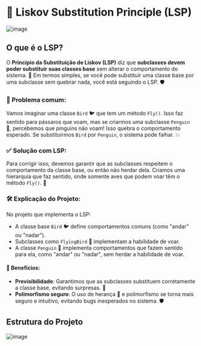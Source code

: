 

# 🦅 Liskov Substitution Principle (LSP)
![image](https://github.com/user-attachments/assets/a3020154-b1cd-4eb1-a106-cf5231fc8ddf)

## O que é o LSP?

O **Princípio da Substituição de Liskov (LSP)** diz que **subclasses devem poder substituir suas classes base** sem alterar o comportamento do sistema. 🔄 Em termos simples, se você pode substituir uma classe base por uma subclasse sem quebrar nada, você está seguindo o LSP. 🛡️

### 🚨 Problema comum:

Vamos imaginar uma classe `Bird` 🐦 que tem um método `Fly()`. Isso faz sentido para pássaros que voam, mas se criarmos uma subclasse `Penguin` 🐧, percebemos que pinguins não voam! Isso quebra o comportamento esperado. Se substituirmos `Bird` por `Penguin`, o sistema pode falhar. 💥

### ✅ Solução com LSP:

Para corrigir isso, devemos garantir que as subclasses respeitem o comportamento da classe base, ou então não herdar dela. Criamos uma hierarquia que faz sentido, onde somente aves que podem voar têm o método `Fly()`. 🦅

### 🛠️ Explicação do Projeto:

No projeto que implementa o LSP:
- A classe base `Bird` 🐦 define comportamentos comuns (como "andar" ou "nadar").
- Subclasses como `FlyingBird` 🦅 implementam a habilidade de voar.
- A classe `Penguin` 🐧 implementa comportamentos que fazem sentido para ela, como "andar" ou "nadar", sem herdar a habilidade de voar.

#### 🎯 Benefícios:
- **Previsibilidade**: Garantimos que as subclasses substituem corretamente a classe base, evitando surpresas. 🎉
- **Polimorfismo seguro**: O uso de herança 🧬 e polimorfismo se torna mais seguro e intuitivo, evitando bugs inesperados no sistema. 🛡️
 ## Estrutura do Projeto
  ![image](https://github.com/user-attachments/assets/31e86a19-81f7-4fa0-80f6-902725ec3b83)

